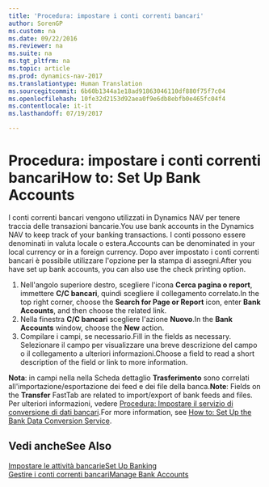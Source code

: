 ```yaml
---
title: 'Procedura: impostare i conti correnti bancari'
author: SorenGP
ms.custom: na
ms.date: 09/22/2016
ms.reviewer: na
ms.suite: na
ms.tgt_pltfrm: na
ms.topic: article
ms.prod: dynamics-nav-2017
ms.translationtype: Human Translation
ms.sourcegitcommit: 6b60b1344a1e18ad91863046110df880f75f7c04
ms.openlocfilehash: 10fe32d2153d92aea0f9e6db8ebfb0e465fc04f4
ms.contentlocale: it-it
ms.lasthandoff: 07/19/2017

---
```


# <a name="how-to-set-up-bank-accounts"></a><span data-ttu-id="c0198-102">Procedura: impostare i conti correnti bancari</span><span class="sxs-lookup"><span data-stu-id="c0198-102">How to: Set Up Bank Accounts</span></span>
<span data-ttu-id="c0198-103">I conti correnti bancari vengono utilizzati in Dynamics NAV per tenere traccia delle transazioni bancarie.</span><span class="sxs-lookup"><span data-stu-id="c0198-103">You use bank accounts in the Dynamics NAV to keep track of your banking transactions.</span></span> <span data-ttu-id="c0198-104">I conti possono essere denominati in valuta locale o estera.</span><span class="sxs-lookup"><span data-stu-id="c0198-104">Accounts can be denominated in your local currency or in a foreign currency.</span></span> <span data-ttu-id="c0198-105">Dopo aver impostato i conti correnti bancari è possibile utilizzare l'opzione per la stampa di assegni.</span><span class="sxs-lookup"><span data-stu-id="c0198-105">After you have set up bank accounts, you can also use the check printing option.</span></span>

1. <span data-ttu-id="c0198-106">Nell'angolo superiore destro, scegliere l'icona **Cerca pagina o report**, immettere **C/C bancari**, quindi scegliere il collegamento correlato.</span><span class="sxs-lookup"><span data-stu-id="c0198-106">In the top right corner, choose the **Search for Page or Report** icon, enter **Bank Accounts**, and then choose the related link.</span></span>
2. <span data-ttu-id="c0198-107">Nella finestra **C/C bancari** scegliere l'azione **Nuovo**.</span><span class="sxs-lookup"><span data-stu-id="c0198-107">In the **Bank Accounts** window, choose the **New** action.</span></span>
3. <span data-ttu-id="c0198-108">Compilare i campi, se necessario.</span><span class="sxs-lookup"><span data-stu-id="c0198-108">Fill in the fields as necessary.</span></span> <span data-ttu-id="c0198-109">Selezionare il campo per visualizzare una breve descrizione del campo o il collegamento a ulteriori informazioni.</span><span class="sxs-lookup"><span data-stu-id="c0198-109">Choose a field to read a short description of the field or link to more information.</span></span>

<span data-ttu-id="c0198-110">**Nota**: in campi nella nella Scheda dettaglio **Trasferimento** sono correlati all'importazione/esportazione dei feed e dei file della banca.</span><span class="sxs-lookup"><span data-stu-id="c0198-110">**Note**: Fields on the **Transfer** FastTab are related to import/export of bank feeds and files.</span></span> <span data-ttu-id="c0198-111">Per ulteriori informazioni, vedere [Procedura: Impostare il servizio di conversione di dati bancari](bank-how-setup-bank-data-conversion-service.md).</span><span class="sxs-lookup"><span data-stu-id="c0198-111">For more information, see [How to: Set Up the Bank Data Conversion Service](bank-how-setup-bank-data-conversion-service.md).</span></span>

## <a name="see-also"></a><span data-ttu-id="c0198-112">Vedi anche</span><span class="sxs-lookup"><span data-stu-id="c0198-112">See Also</span></span>  
[<span data-ttu-id="c0198-113">Impostare le attività bancarie</span><span class="sxs-lookup"><span data-stu-id="c0198-113">Set Up Banking</span></span>](bank-setup-banking.md)  
[<span data-ttu-id="c0198-114">Gestire i conti correnti bancari</span><span class="sxs-lookup"><span data-stu-id="c0198-114">Manage Bank Accounts</span></span>](bank-manage-bank-accounts.md)

